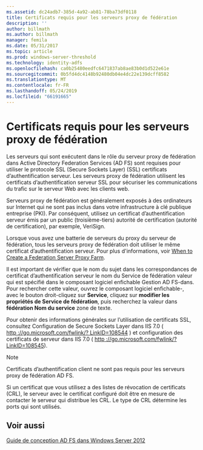 ```yaml
---
ms.assetid: dc24adb7-385d-4a92-ab81-78ba73df0118
title: Certificats requis pour les serveurs proxy de fédération
description: ''
author: billmath
ms.author: billmath
manager: femila
ms.date: 05/31/2017
ms.topic: article
ms.prod: windows-server-threshold
ms.technology: identity-adfs
ms.openlocfilehash: ca0b25480eedfc6471837ab8ae83b0d1d522e61e
ms.sourcegitcommit: 0b5fd4dc4148b92480db04e4dc22e139dcff8582
ms.translationtype: MT
ms.contentlocale: fr-FR
ms.lasthandoff: 05/24/2019
ms.locfileid: "66191665"
---
```

# <a name="certificate-requirements-for-federation-server-proxies"></a>Certificats requis pour les serveurs proxy de fédération

Les serveurs qui sont exécutent dans le rôle du serveur proxy de fédération dans Active Directory Federation Services \(AD FS\) sont requises pour utiliser le protocole SSL (Secure Sockets Layer) \(SSL\) certificats d’authentification serveur. Les serveurs proxy de fédération utilisent les certificats d’authentification serveur SSL pour sécuriser les communications du trafic sur le serveur Web avec les clients web.  
  
Serveurs proxy de fédération est généralement exposés à des ordinateurs sur Internet qui ne sont pas inclus dans votre infrastructure à clé publique entreprise \(PKI\). Par conséquent, utilisez un certificat d’authentification serveur émis par un public \(troisième\-tiers\) autorité de certification \(autorité de certification\), par exemple, VeriSign.  
  
Lorsque vous avez une batterie de serveurs du proxy du serveur de fédération, tous les serveurs proxy de fédération doit utiliser le même certificat d’authentification serveur. Pour plus d'informations, voir [When to Create a Federation Server Proxy Farm](When-to-Create-a-Federation-Server-Proxy-Farm.md).  
  
Il est important de vérifier que le nom du sujet dans les correspondances de certificat d’authentification serveur le nom du Service de fédération valeur qui est spécifié dans le composant logiciel enfichable Gestion AD FS\-dans. Pour rechercher cette valeur, ouvrez le composant logiciel enfichable\-, avec le bouton droit\-cliquez sur **Service**, cliquez sur **modifier les propriétés de Service de fédération**, puis recherchez la valeur dans **fédération Nom du service** zone de texte.  
  
Pour obtenir des informations générales sur l’utilisation de certificats SSL, consultez Configuration de Secure Sockets Layer dans IIS 7.0 \( [http :\/\/go.microsoft.com\/fwlink\/? LinkID\=108544](https://go.microsoft.com/fwlink/?LinkID=108544) \) et configuration des certificats de serveur dans IIS 7.0 \( [http :\/\/go.microsoft.com\/fwlink\/? LinkID\=108545](https://go.microsoft.com/fwlink/?LinkID=108545)\).  
  
> [!NOTE]  
> Certificats d’authentification client ne sont pas requis pour les serveurs proxy de fédération AD FS.  
  
Si un certificat que vous utilisez a des listes de révocation de certificats \(CRL\), le serveur avec le certificat configuré doit être en mesure de contacter le serveur qui distribue les CRL. Le type de CRL détermine les ports qui sont utilisés.  
  
## <a name="see-also"></a>Voir aussi
[Guide de conception AD FS dans Windows Server 2012](AD-FS-Design-Guide-in-Windows-Server-2012.md)
